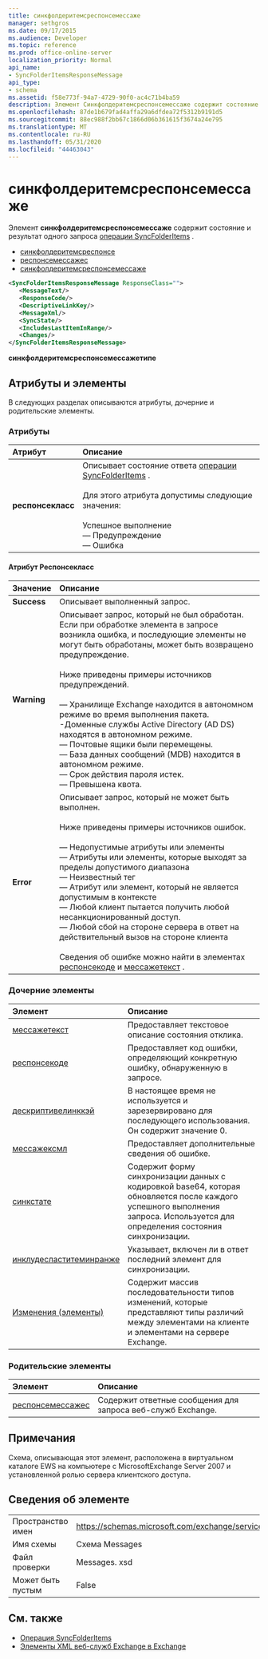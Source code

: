 ```yaml
---
title: синкфолдеритемсреспонсемессаже
manager: sethgros
ms.date: 09/17/2015
ms.audience: Developer
ms.topic: reference
ms.prod: office-online-server
localization_priority: Normal
api_name:
- SyncFolderItemsResponseMessage
api_type:
- schema
ms.assetid: f58e773f-94a7-4729-90f0-ac4c71b4ba59
description: Элемент Синкфолдеритемсреспонсемессаже содержит состояние и результат одного запроса операции SyncFolderItems.
ms.openlocfilehash: 87de1b679fad4affa29a6dfdea72f5312b9191d5
ms.sourcegitcommit: 88ec988f2bb67c1866d06b361615f3674a24e795
ms.translationtype: MT
ms.contentlocale: ru-RU
ms.lasthandoff: 05/31/2020
ms.locfileid: "44463043"
---
```

# <a name="syncfolderitemsresponsemessage"></a>синкфолдеритемсреспонсемессаже

Элемент **синкфолдеритемсреспонсемессаже** содержит состояние и результат одного запроса [операции SyncFolderItems](syncfolderitems-operation.md) . 
  
- [синкфолдеритемсреспонсе](syncfolderitemsresponse.md) 
- [респонсемессажес](responsemessages.md)
- [синкфолдеритемсреспонсемессаже](syncfolderitemsresponsemessage.md)
  
```xml
<SyncFolderItemsResponseMessage ResponseClass="">
   <MessageText/>
   <ResponseCode/>
   <DescriptiveLinkKey/>
   <MessageXml/>
   <SyncState/>
   <IncludesLastItemInRange/>
   <Changes/>
</SyncFolderItemsResponseMessage>
```

 **синкфолдеритемсреспонсемессажетипе**
## <a name="attributes-and-elements"></a>Атрибуты и элементы

В следующих разделах описываются атрибуты, дочерние и родительские элементы.
  
### <a name="attributes"></a>Атрибуты

|**Атрибут**|**Описание**|
|:-----|:-----|
|**респонсекласс** <br/> | Описывает состояние ответа [операции SyncFolderItems](syncfolderitems-operation.md) . <br/><br/>Для этого атрибута допустимы следующие значения: <br/> <br/>Успешное выполнение  <br/>— Предупреждение  <br/>— Ошибка  <br/> |
   
#### <a name="responseclass-attribute"></a>Атрибут Респонсекласс

|**Значение**|**Описание**|
|:-----|:-----|
|**Success** <br/> |Описывает выполненный запрос.  <br/> |
|**Warning** <br/> | Описывает запрос, который не был обработан. Если при обработке элемента в запросе возникла ошибка, и последующие элементы не могут быть обработаны, может быть возвращено предупреждение. <br/><br/>Ниже приведены примеры источников предупреждений.  <br/><br/>— Хранилище Exchange находится в автономном режиме во время выполнения пакета.  <br/>-Доменные службы Active Directory (AD DS) находятся в автономном режиме.  <br/>— Почтовые ящики были перемещены.  <br/>— База данных сообщений (MDB) находится в автономном режиме.  <br/>— Срок действия пароля истек.  <br/>— Превышена квота.  <br/> |
|**Error** <br/> | Описывает запрос, который не может быть выполнен. <br/><br/>Ниже приведены примеры источников ошибок.  <br/><br/>— Недопустимые атрибуты или элементы  <br/>— Атрибуты или элементы, которые выходят за пределы допустимого диапазона  <br/>— Неизвестный тег  <br/>— Атрибут или элемент, который не является допустимым в контексте  <br/>— Любой клиент пытается получить любой несанкционированный доступ.  <br/>— Любой сбой на стороне сервера в ответ на действительный вызов на стороне клиента  <br/>  <br/>Сведения об ошибке можно найти в элементах [респонсекоде](responsecode.md) и [мессажетекст](messagetext.md) .  <br/> |
   
### <a name="child-elements"></a>Дочерние элементы

|**Элемент**|**Описание**|
|:-----|:-----|
|[мессажетекст](messagetext.md) <br/> |Предоставляет текстовое описание состояния отклика.  <br/> |
|[респонсекоде](responsecode.md) <br/> |Предоставляет код ошибки, определяющий конкретную ошибку, обнаруженную в запросе.  <br/> |
|[дескриптивелинккэй](descriptivelinkkey.md) <br/> |В настоящее время не используется и зарезервировано для последующего использования. Он содержит значение 0.  <br/> |
|[мессажексмл](messagexml.md) <br/> |Предоставляет дополнительные сведения об ошибке.  <br/> |
|[синкстате](syncstate-ex15websvcsotherref.md) <br/> |Содержит форму синхронизации данных с кодировкой base64, которая обновляется после каждого успешного выполнения запроса. Используется для определения состояния синхронизации.  <br/> |
|[инклудесластитеминранже](includeslastiteminrange.md) <br/> |Указывает, включен ли в ответ последний элемент для синхронизации.  <br/> |
|[Изменения (элементы)](changes-items.md) <br/> |Содержит массив последовательности типов изменений, которые представляют типы различий между элементами на клиенте и элементами на сервере Exchange.  <br/> |
   
### <a name="parent-elements"></a>Родительские элементы

|**Элемент**|**Описание**|
|:-----|:-----|
|[респонсемессажес](responsemessages.md) <br/> |Содержит ответные сообщения для запроса веб-служб Exchange.  <br/> |
   
## <a name="remarks"></a>Примечания

Схема, описывающая этот элемент, расположена в виртуальном каталоге EWS на компьютере с MicrosoftExchange Server 2007 и установленной ролью сервера клиентского доступа.
  
## <a name="element-information"></a>Сведения об элементе

|||
|:-----|:-----|
|Пространство имен  <br/> |https://schemas.microsoft.com/exchange/services/2006/messages  <br/> |
|Имя схемы  <br/> |Схема Messages  <br/> |
|Файл проверки  <br/> |Messages. xsd  <br/> |
|Может быть пустым  <br/> |False  <br/> |
   
## <a name="see-also"></a>См. также

- [Операция SyncFolderItems](syncfolderitems-operation.md)
- [Элементы XML веб-служб Exchange в Exchange](ews-xml-elements-in-exchange.md)

